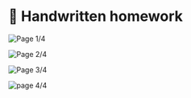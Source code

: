 # 📔 Handwritten homework



![Page 1/4](https://user-images.githubusercontent.com/44172451/168341059-629dbb08-ed10-40fa-87f8-a350b8ec31b1.png)

![Page 2/4](https://user-images.githubusercontent.com/44172451/168341081-3d0fd07a-5efc-4ed1-a02a-561ebdd37e58.png)

![Page 3/4](https://user-images.githubusercontent.com/44172451/168341094-32bb5951-d20e-40c4-aae4-6f4a9b0095ee.png)

![page 4/4](https://user-images.githubusercontent.com/44172451/168341104-8df3698d-1875-4a50-bb47-837dd04455c3.png)
